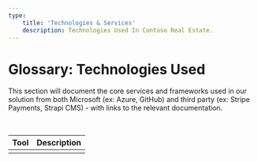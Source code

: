 ```yaml
---
type:
    title: 'Technologies & Services'
    description: Technologies Used In Contoso Real Estate.
---
```


# Glossary: Technologies Used

This section will document the core services and frameworks used in our solution from both Microsoft (ex: Azure, GitHub) and third party (ex: Stripe Payments, Strapi CMS) - with links to the relevant documentation.

<br/>

| Tool | Description |
| --- | --- |
| | |